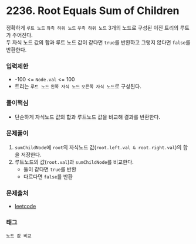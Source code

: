 # 2236. Root Equals Sum of Children
정확하게 `루트 노드` `좌측 하위 노드` `우측 하위 노드` 3개의 노드로 구성된 이진 트리의 루트가 주어진다.  
두 자식 노드 값의 합과 루트 노드 값이 같다면 `true`를 반환하고 그렇지 않다면 `false`를 반환한다.
### 입력제한
- -100 <= `Node.val` <= 100
- 트리는 `루트 노드` `왼쪽 자식 노드` `오른쪽 자식 노드`로 구성된다.
### 풀이핵심
- 단순하게 자식노드 값의 합과 루트노드 값을 비교해 결과를 반환한다.
### 문제풀이
1. `sumChildNode`에 `root`의 자식노드 값(`root.left.val & root.right.val`)의 합을 저장한다.
2. 루트노드의 값(`root.val`)과 `sumChildNode`를 비교한다.
    - 둘이 같다면 `true`를 반환
    - 다르다면 `false`를 반환
### 문제출처
- [leetcode](https://leetcode.com/problems/root-equals-sum-of-children/)
### 태그
`노드 값 비교`